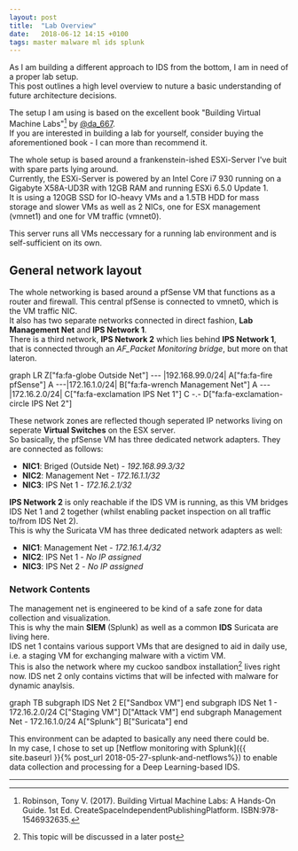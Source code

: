 ```yaml
---
layout: post
title:  "Lab Overview"
date:   2018-06-12 14:15 +0100
tags: master malware ml ids splunk
---
```


As I am building a different approach to IDS from the bottom, I am in need of a proper lab setup.  
This post outlines a high level overview to nuture a basic understanding of future architecture decisions.  

<!--more-->

The setup I am using is based on the excellent book "Building Virtual Machine Labs"[^1] by [@da_667](https://twitter.com/da_667).  
If you are interested in building a lab for yourself, consider buying the aforementioned book - I can more than recommend it.

The whole setup is based around a frankenstein-ished ESXi-Server I've buit with spare parts lying around.  
Currently, the ESXi-Server is powered by an Intel Core i7 930 running on a Gigabyte X58A-UD3R with 12GB RAM and running ESXi 6.5.0 Update 1.  
It is using a 120GB SSD for IO-heavy VMs and a 1.5TB HDD for mass storage and slower VMs as well as 2 NICs, one for ESX management (vmnet1) and one for VM traffic (vmnet0).

This server runs all VMs neccessary for a running lab environment and is self-sufficient on its own.  

## General network layout
The whole networking is based around a pfSense VM that functions as a router and firewall. 
This central pfSense is connected to vmnet0, which is the VM traffic NIC.  
It also has two separate networks connected in direct fashion, __Lab Management Net__ and __IPS Network 1__.  
There is a third network, __IPS Network 2__ which lies behind __IPS Network 1__, that is connected through an *AF_Packet Monitoring bridge*, but more on that lateron.

<div class="mermaid">
graph LR
    Z["fa:fa-globe Outside Net"] --- |192.168.99.0/24| A["fa:fa-fire pfSense"]
    A ---|172.16.1.0/24| B["fa:fa-wrench Management Net"]
    A --- |172.16.2.0/24| C["fa:fa-exclamation IPS Net 1"]
    C -.- D["fa:fa-exclamation-circle IPS Net 2"]
</div>

These network zones are reflected though seperated IP networks living on seperate __Virtual Switches__ on the ESX server.  
So basically, the pfSense VM has three dedicated network adapters. They are connected as follows:
- __NIC1__: Briged (Outside Net) - *192.168.99.3/32*
- __NIC2__: Management Net - *172.16.1.1/32*
- __NIC3__: IPS Net 1 - *172.16.2.1/32*

__IPS Network 2__ is only reachable if the IDS VM is running, as this VM bridges IDS Net 1 and 2 together (whilst enabling packet inspection on all traffic to/from IDS Net 2).  
This is why the Suricata VM has three dedicated network adapters as well:  
- __NIC1__: Management Net - *172.16.1.4/32*
- __NIC2__: IPS Net 1 - *No IP assigned*
- __NIC3__: IPS Net 2 - *No IP assigned*

### Network Contents
The management net is engineered to be kind of a safe zone for data collection and visualization.  
This is why the main __SIEM__ (Splunk) as well as a common __IDS__ Suricata are living here.  
IDS net 1 contains various support VMs that are designed to aid in daily use, i.e. a staging VM for exchanging malware with a victim VM.  
This is also the network where my cuckoo sandbox installation[^2] lives right now.
IDS net 2 only contains victims that will be infected with malware for dynamic anaylsis.

<div class="mermaid">
graph TB
    subgraph IDS Net 2
        E["Sandbox VM"]
    end
    subgraph IDS Net 1 - 172.16.2.0/24
        C["Staging VM"]
        D["Attack VM"]
    end
    subgraph Management Net - 172.16.1.0/24
        A["Splunk"]
        B["Suricata"]
    end
</div>

This environment can be adapted to basically any need there could be.  
In my case, I chose to set up [Netflow monitoring with Splunk]({{ site.baseurl }}{% post_url 2018-05-27-splunk-and-netflows%}) to enable data collection and processing for a Deep Learning-based IDS. 

----------

[^1]: Robinson, Tony V. (2017). Building Virtual Machine Labs: A Hands-On Guide. 1st Ed. CreateSpaceIndependentPublishingPlatform. ISBN:978-1546932635.
[^2]: This topic will be discussed in a later post